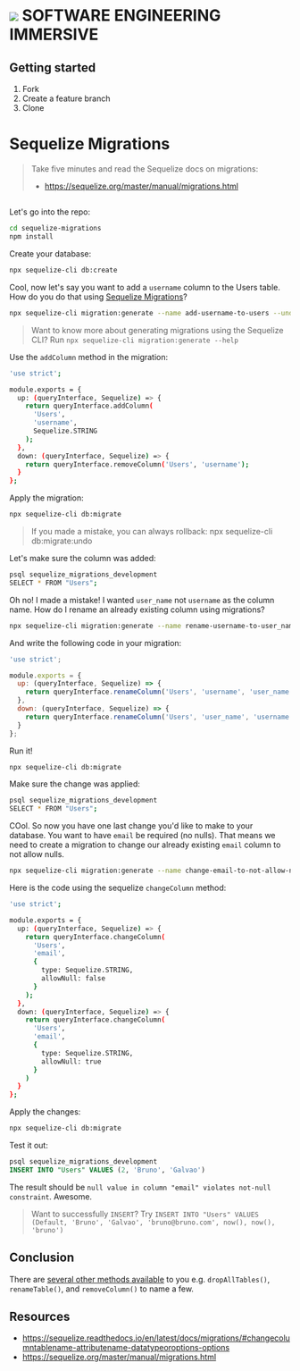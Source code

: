 # ![](https://ga-dash.s3.amazonaws.com/production/assets/logo-9f88ae6c9c3871690e33280fcf557f33.png)  SOFTWARE ENGINEERING IMMERSIVE

## Getting started

1. Fork
1. Create a feature branch
1. Clone

# Sequelize Migrations

> Take five minutes and read the Sequelize docs on migrations: 
>
> - https://sequelize.org/master/manual/migrations.html

##

Let's go into the repo:

```sh
cd sequelize-migrations
npm install
```

Create your database:

```sh
npx sequelize-cli db:create
```

Cool, now let's say you want to add a `username` column to the Users table. How do you do that using [Sequelize Migrations](https://sequelize.org/master/manual/migrations.html)?

```sh
npx sequelize-cli migration:generate --name add-username-to-users --underscored
```
> Want to know more about generating migrations using the Sequelize CLI? Run `npx sequelize-cli migration:generate --help`

Use the `addColumn` method in the migration:

```sh
'use strict';

module.exports = {
  up: (queryInterface, Sequelize) => {
    return queryInterface.addColumn(
      'Users',
      'username',
      Sequelize.STRING
    );
  },
  down: (queryInterface, Sequelize) => {
    return queryInterface.removeColumn('Users', 'username');
  }
};
```

Apply the migration:

```sh
npx sequelize-cli db:migrate
```
> If you made a mistake, you can always rollback: npx sequelize-cli db:migrate:undo

Let's make sure the column was added:

```sh
psql sequelize_migrations_development
SELECT * FROM "Users";
```

Oh no! I made a mistake! I wanted `user_name` not `username` as the column name. How do I rename an already existing column using migrations?

```sh
npx sequelize-cli migration:generate --name rename-username-to-user_name --underscored
```

And write the following code in your migration:

```js
'use strict';

module.exports = {
  up: (queryInterface, Sequelize) => {
    return queryInterface.renameColumn('Users', 'username', 'user_name');
  },
  down: (queryInterface, Sequelize) => {
    return queryInterface.renameColumn('Users', 'user_name', 'username');
  }
};
```

Run it!

```sh
npx sequelize-cli db:migrate
```

Make sure the change was applied:

```sh
psql sequelize_migrations_development
SELECT * FROM "Users";
```

COol. So now you have one last change you'd like to make to your database. You want to have `email` be required (no nulls). That means we need to create a migration to change our already existing `email` column to not allow nulls.

```sh
npx sequelize-cli migration:generate --name change-email-to-not-allow-nulls --underscored
```

Here is the code using the sequelize `changeColumn` method:

```sh
'use strict';

module.exports = {
  up: (queryInterface, Sequelize) => {
    return queryInterface.changeColumn(
      'Users',
      'email',
      {
        type: Sequelize.STRING,
        allowNull: false
      }
    );
  },
  down: (queryInterface, Sequelize) => {
    return queryInterface.changeColumn(
      'Users',
      'email',
      {
        type: Sequelize.STRING,
        allowNull: true
      }
    )
  }
};
```

Apply the changes:

```sh
npx sequelize-cli db:migrate
```

Test it out:

```sql
psql sequelize_migrations_development
INSERT INTO "Users" VALUES (2, 'Bruno', 'Galvao')
```

The result should be `null value in column "email" violates not-null constraint`. Awesome.
> Want to successfully `INSERT`? Try `INSERT INTO "Users" VALUES (Default, 'Bruno', 'Galvao', 'bruno@bruno.com', now(), now(), 'bruno')`

## Conclusion

There are [several other methods available](https://sequelize.readthedocs.io/en/latest/docs/migrations/#changecolumntablename-attributename-datatypeoroptions-options) to you e.g. `dropAllTables()`, `renameTable()`, and `removeColumn()` to name a few.


## Resources

- https://sequelize.readthedocs.io/en/latest/docs/migrations/#changecolumntablename-attributename-datatypeoroptions-options
- https://sequelize.org/master/manual/migrations.html
